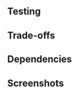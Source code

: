 ## Testing

<!--
What is needed to test the changes? e.g. specific cluster, service definitions
How can one see the result of your work? e.g. configurations, URLs
-->

## Trade-offs

<!--
Are you aware of any weak spots? e.g. performance, functionality
Did you decide anything noteworthy? e.g. algorithms, data structures, tools
-->

## Dependencies

<!--
What needs to happen before this can be merged? e.g. PRs merged, other events
-->

## Screenshots

<!--
Would a visual be helpful for reviewers? e.g. "Before" and "After", visual changes a designer can check before merge
-->
